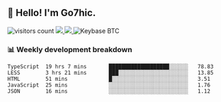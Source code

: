 ## 👋 Hello! I'm Go7hic.

 ![visitors count](https://visitors-by-url-pls-dont-use-this-in-your-repo.vercel.app/Go7hic-github-readme)
 <a href="https://twitter.com/Go7hic">
    <img src="https://img.shields.io/badge/-@Go7hic-1ca0f1?style=flat-square&labelColor=1ca0f1&logo=twitter&logoColor=white&link=https://twitter.com/Go7hic">
   <a/>
   <a href="mailto:gtfx0209@gmail.com">
    <img src="https://img.shields.io/badge/-gtfx0209@gmail.com-c14438?style=flat-square&logo=Gmail&logoColor=white&link=mailto:gtfx0209@gmail.com">
   <a/>
    ![Keybase BTC](https://img.shields.io/keybase/btc/Go7hic)
 <!--
🔭 I’m currently working
🌱 I’m currently learning
💬 Ask me about 
📫 How to reach me: 
⚡ Fun fact: 
-->
 <!--
![My Github Stats](https://github-readme-stats.vercel.app/api?username=Go7hic&show_icons=true&count_private=true)

-->

### 📊 Weekly development breakdown
<!--START_SECTION:waka-->
```text
TypeScript  19 hrs 7 mins       ███████████████████░░░░░░   78.83 
LESS        3 hrs 21 mins       ███░░░░░░░░░░░░░░░░░░░░░░   13.85 
HTML        51 mins             █░░░░░░░░░░░░░░░░░░░░░░░░   3.51 
JavaScript  25 mins             ░░░░░░░░░░░░░░░░░░░░░░░░░   1.76 
JSON        16 mins             ░░░░░░░░░░░░░░░░░░░░░░░░░   1.12
```
<!--END_SECTION:waka-->
    


